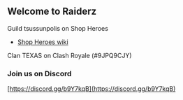 ## Welcome to Raiderz 

Guild tsussunpolis on Shop Heroes 
* [Shop Heroes wiki](http://shop-heroes.wikia.com/wiki/Shop_Heroes_Wiki)

Clan TEXAS on  Clash Royale (#9JPQ9CJY)


### Join us on Discord 

[https://discord.gg/b9Y7kqB](https://discord.gg/b9Y7kqB)



